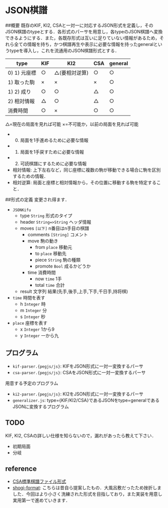 # JSON棋譜
##概要
既存のKIF, KI2, CSAと一対一に対応するJSON形式を定義し，そのJSON棋譜のtypeとする．各形式のパーサを用意し，各typeのJSON棋譜へ変換できるようにする．また，各既存形式は互いに足りていない情報があるため，それら全ての情報を持ち，かつ棋譜再生や表示に必要な情報を持ったgeneralというtypeを導入し，これを流通用のJSON棋譜形式とする．

| type | KIF | KI2 | CSA | general |
| --- | --- | --- | --- | --- |
| 0) 1) 元座標 | ○ | △(要相対逆算) | ○ | ○ |
| 1) 取った駒 | × | × | × | ○ |
| 1) 2) 成り | ○ | ○ | △ | ○ |
| 2) 相対情報 | △ | ○ | △ | ○ |
| 消費時間 | ○ | × | ○ | ○ |

△=現在の局面を見れば可能 ×=不可能か，以前の局面を見れば可能

* 0) 局面を1手進めるために必要な情報
* 1) 局面を1手戻すために必要な情報
* 2) 可読棋譜にするために必要な情報
* 相対情報: 上下左右など，同じ座標に複数の駒が移動できる場合に駒を区別するための情報．
* 相対逆算: 局面と座標と相対情報から，その位置に移動する駒を特定すること．

##形式の定義
変更され得ます．

* `JSONKifu`
	* type `String` 形式のタイプ
	* header `String=>String` ヘッダ情報
	* moves `[以下]` n番目はn手目の棋譜
		* comments `[String]` コメント
		* move 駒の動き
			* from `place` 移動元
			* to `place` 移動先
			* piece `String` 駒の種類
			* promote `Bool` 成るかどうか
		* time 消費時間
			* now `time` 1手
			* total `time` 合計
	* result 文字列 結果(先手,後手,上手,下手,千日手,持将棋)
* `time` 時間を表す
	* h `Integer` 時
	* m `Integer` 分
	* s `Integer` 秒
* `place` 座標を表す
	* x `Integer` 1から9
	* y `Integer` 一から九

## プログラム

* `kif-parser.{pegjs/js}`: KIFをJSON形式に一対一変換するパーサ
* `csa-parser.{pegjs/js}`: CSAをJSON形式に一対一変換するパーサ

用意する予定のプログラム

* `ki2-parser.{pegjs/js}`: KI2をJSON形式に一対一変換するパーサ
* `generalizer.js`: type={KIF/KI2/CSA}であるJSONをtype=generalであるJSONに変換するプログラム

## TODO
KIF, KI2, CSAの詳しい仕様を知らないので，漏れがあったら教えて下さい．

* 初期局面
* 分岐

## reference

* [CSA標準棋譜ファイル形式](http://www.computer-shogi.org/wcsc12/record.html)
* [shogi-format](https://code.google.com/p/shogi-format/): こちらは昔自ら提案したもの．大風呂敷だったため挫折しました．今回はより小さく洗練された形式を目指しており，また実装を用意し実用第一で進めていきます．
